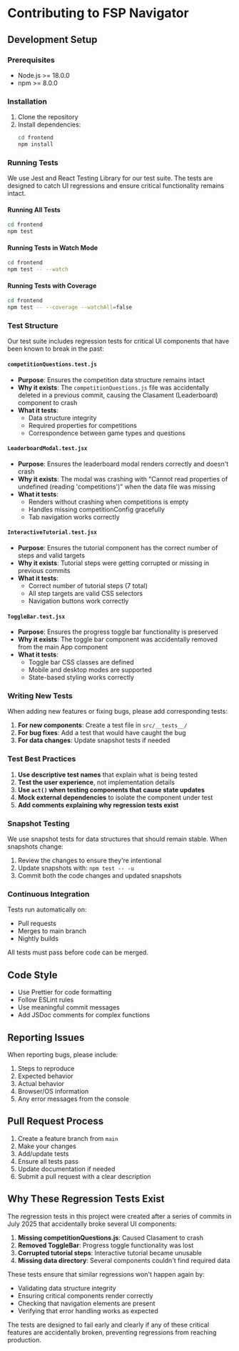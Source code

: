 # Contributing to FSP Navigator

## Development Setup

### Prerequisites
- Node.js >= 18.0.0
- npm >= 8.0.0

### Installation
1. Clone the repository
2. Install dependencies:
   ```bash
   cd frontend
   npm install
   ```

### Running Tests

We use Jest and React Testing Library for our test suite. The tests are designed to catch UI regressions and ensure critical functionality remains intact.

#### Running All Tests
```bash
cd frontend
npm test
```

#### Running Tests in Watch Mode
```bash
cd frontend
npm test -- --watch
```

#### Running Tests with Coverage
```bash
cd frontend
npm test -- --coverage --watchAll=false
```

### Test Structure

Our test suite includes regression tests for critical UI components that have been known to break in the past:

#### `competitionQuestions.test.js`
- **Purpose**: Ensures the competition data structure remains intact
- **Why it exists**: The `competitionQuestions.js` file was accidentally deleted in a previous commit, causing the Clasament (Leaderboard) component to crash
- **What it tests**: 
  - Data structure integrity
  - Required properties for competitions
  - Correspondence between game types and questions

#### `LeaderboardModal.test.jsx`
- **Purpose**: Ensures the leaderboard modal renders correctly and doesn't crash
- **Why it exists**: The modal was crashing with "Cannot read properties of undefined (reading 'competitions')" when the data file was missing
- **What it tests**:
  - Renders without crashing when competitions is empty
  - Handles missing competitionConfig gracefully
  - Tab navigation works correctly

#### `InteractiveTutorial.test.jsx`
- **Purpose**: Ensures the tutorial component has the correct number of steps and valid targets
- **Why it exists**: Tutorial steps were getting corrupted or missing in previous commits
- **What it tests**:
  - Correct number of tutorial steps (7 total)
  - All step targets are valid CSS selectors
  - Navigation buttons work correctly

#### `ToggleBar.test.jsx`
- **Purpose**: Ensures the progress toggle bar functionality is preserved
- **Why it exists**: The toggle bar component was accidentally removed from the main App component
- **What it tests**:
  - Toggle bar CSS classes are defined
  - Mobile and desktop modes are supported
  - State-based styling works correctly

### Writing New Tests

When adding new features or fixing bugs, please add corresponding tests:

1. **For new components**: Create a test file in `src/__tests__/`
2. **For bug fixes**: Add a test that would have caught the bug
3. **For data changes**: Update snapshot tests if needed

### Test Best Practices

1. **Use descriptive test names** that explain what is being tested
2. **Test the user experience**, not implementation details
3. **Use `act()` when testing components that cause state updates**
4. **Mock external dependencies** to isolate the component under test
5. **Add comments explaining why regression tests exist**

### Snapshot Testing

We use snapshot tests for data structures that should remain stable. When snapshots change:

1. Review the changes to ensure they're intentional
2. Update snapshots with: `npm test -- -u`
3. Commit both the code changes and updated snapshots

### Continuous Integration

Tests run automatically on:
- Pull requests
- Merges to main branch
- Nightly builds

All tests must pass before code can be merged.

## Code Style

- Use Prettier for code formatting
- Follow ESLint rules
- Use meaningful commit messages
- Add JSDoc comments for complex functions

## Reporting Issues

When reporting bugs, please include:
1. Steps to reproduce
2. Expected behavior
3. Actual behavior
4. Browser/OS information
5. Any error messages from the console

## Pull Request Process

1. Create a feature branch from `main`
2. Make your changes
3. Add/update tests
4. Ensure all tests pass
5. Update documentation if needed
6. Submit a pull request with a clear description

## Why These Regression Tests Exist

The regression tests in this project were created after a series of commits in July 2025 that accidentally broke several UI components:

1. **Missing competitionQuestions.js**: Caused Clasament to crash
2. **Removed ToggleBar**: Progress toggle functionality was lost
3. **Corrupted tutorial steps**: Interactive tutorial became unusable
4. **Missing data directory**: Several components couldn't find required data

These tests ensure that similar regressions won't happen again by:
- Validating data structure integrity
- Ensuring critical components render correctly
- Checking that navigation elements are present
- Verifying that error handling works as expected

The tests are designed to fail early and clearly if any of these critical features are accidentally broken, preventing regressions from reaching production.